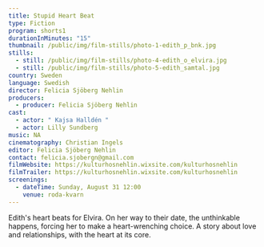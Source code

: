 ```yaml
---
title: Stupid Heart Beat
type: Fiction
program: shorts1
durationInMinutes: "15"
thumbnail: /public/img/film-stills/photo-1-edith_p_bnk.jpg
stills:
  - still: /public/img/film-stills/photo-4-edith_o_elvira.jpg
  - still: /public/img/film-stills/photo-5-edith_samtal.jpg
country: Sweden
language: Swedish
director: Felicia Sjöberg Nehlin
producers:
  - producer: Felicia Sjöberg Nehlin
cast:
  - actor: " Kajsa Halldén "
  - actor: Lilly Sundberg
music: NA
cinematography: Christian Ingels
editor: Felicia Sjöberg Nehlin
contact: felicia.sjobergn@gmail.com
filmWebsite: https://kulturhosnehlin.wixsite.com/kulturhosnehlin
filmTrailer: https://kulturhosnehlin.wixsite.com/kulturhosnehlin
screenings:
  - dateTime: Sunday, August 31 12:00
    venue: roda-kvarn
---
```

Edith's heart beats for Elvira. On her way to their date, the unthinkable happens, forcing her to make a heart-wrenching choice. A story about love and relationships, with the heart at its core.